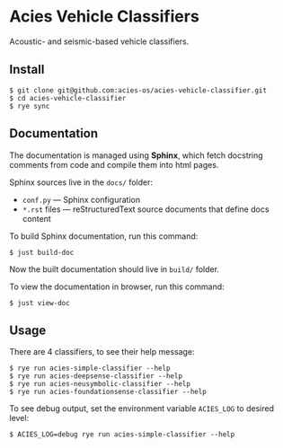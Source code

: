 # Acies Vehicle Classifiers

Acoustic- and seismic-based vehicle classifiers.

## Install

```shell
$ git clone git@github.com:acies-os/acies-vehicle-classifier.git
$ cd acies-vehicle-classifier
$ rye sync
```

## Documentation
The documentation is managed using **Sphinx**, which fetch docstring comments from code and compile them into html pages.

Sphinx sources live in the `docs/` folder:

- `conf.py` — Sphinx configuration
- `*.rst` files — reStructuredText source documents that define docs content

To build Sphinx documentation, run this command:

```shell
$ just build-doc
```

Now the built documentation should live in `build/` folder.

To view the documentation in browser, run this command:

```shell
$ just view-doc
```

## Usage

There are 4 classifiers, to see their help message:

```shell
$ rye run acies-simple-classifier --help
$ rye run acies-deepsense-classifier --help
$ rye run acies-neusymbolic-classifier --help
$ rye run acies-foundationsense-classifier --help
```

To see debug output, set the environment variable `ACIES_LOG` to desired level:

```shell
$ ACIES_LOG=debug rye run acies-simple-classifier --help
```

